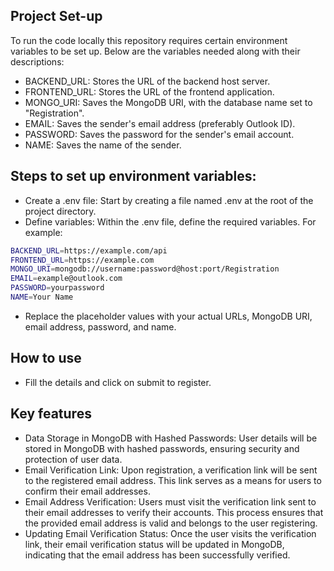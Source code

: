 ## Project Set-up
To run the code locally this repository requires certain environment variables to be set up. Below are the variables needed along with their descriptions:
- BACKEND_URL: Stores the URL of the backend host server.
- FRONTEND_URL: Stores the URL of the frontend application.
- MONGO_URI: Saves the MongoDB URI, with the database name set to "Registration".
- EMAIL: Saves the sender's email address (preferably Outlook ID).
- PASSWORD: Saves the password for the sender's email account.
- NAME: Saves the name of the sender.

## Steps to set up environment variables:
- Create a .env file: Start by creating a file named .env at the root of the project directory.
- Define variables: Within the .env file, define the required variables. For example:

```sh
BACKEND_URL=https://example.com/api
FRONTEND_URL=https://example.com
MONGO_URI=mongodb://username:password@host:port/Registration
EMAIL=example@outlook.com
PASSWORD=yourpassword
NAME=Your Name
```
- Replace the placeholder values with your actual URLs, MongoDB URI, email address, password, and name.

## How to use
- Fill the details and click on submit to register.

## Key features
- Data Storage in MongoDB with Hashed Passwords: User details will be stored in MongoDB with hashed passwords, ensuring security and protection of user data.
- Email Verification Link: Upon registration, a verification link will be sent to the registered email address. This link serves as a means for users to confirm their email addresses.
- Email Address Verification: Users must visit the verification link sent to their email addresses to verify their accounts. This process ensures that the provided email address is valid and belongs to the user registering.
- Updating Email Verification Status: Once the user visits the verification link, their email verification status will be updated in MongoDB, indicating that the email address has been successfully verified.
  
